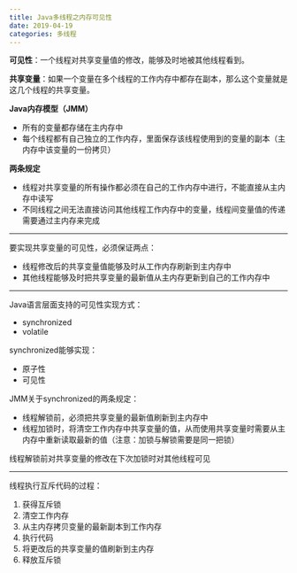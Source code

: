 ```yaml
---
title: Java多线程之内存可见性
date: 2019-04-19
categories: 多线程
---
```


**可见性**：一个线程对共享变量值的修改，能够及时地被其他线程看到。

**共享变量**：如果一个变量在多个线程的工作内存中都存在副本，那么这个变量就是这几个线程的共享变量。

**Java内存模型（JMM）**
+ 所有的变量都存储在主内存中
+ 每个线程都有自己独立的工作内存，里面保存该线程使用到的变量的副本（主内存中该变量的一份拷贝）

**两条规定**
+ 线程对共享变量的所有操作都必须在自己的工作内存中进行，不能直接从主内存中读写
+ 不同线程之间无法直接访问其他线程工作内存中的变量，线程间变量值的传递需要通过主内存来完成

---
要实现共享变量的可见性，必须保证两点：
+ 线程修改后的共享变量值能够及时从工作内存刷新到主内存中
+ 其他线程能够及时把共享变量的最新值从主内存更新到自己的工作内存中

---
Java语言层面支持的可见性实现方式：
+ synchronized
+ volatile

synchronized能够实现：
+ 原子性
+ 可见性

JMM关于synchronized的两条规定：
+ 线程解锁前，必须把共享变量的最新值刷新到主内存中
+ 线程加锁时，将清空工作内存中共享变量的值，从而使用共享变量时需要从主内存中重新读取最新的值（注意：加锁与解锁需要是同一把锁）

线程解锁前对共享变量的修改在下次加锁时对其他线程可见

---
线程执行互斥代码的过程：
1. 获得互斥锁
2. 清空工作内存
3. 从主内存拷贝变量的最新副本到工作内存
4. 执行代码
5. 将更改后的共享变量的值刷新到主内存
6. 释放互斥锁
